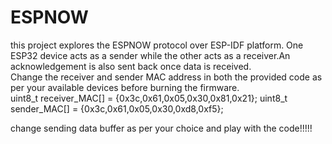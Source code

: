 # ESPNOW
this project explores the ESPNOW protocol over ESP-IDF platform. One ESP32 device acts as a sender while the other acts as a receiver.An acknowledgement is also sent back once data is received.  
Change the receiver and sender MAC address in both the provided code as per your available devices before burning the firmware.  
uint8_t receiver_MAC[] = {0x3c,0x61,0x05,0x30,0x81,0x21};
uint8_t sender_MAC[]   = {0x3c,0x61,0x05,0x30,0xd8,0xf5};  
  
change sending data buffer as per your choice and play with the code!!!!!
